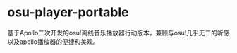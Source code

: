 osu-player-portable
===================

基于Apollo二次开发的osu!离线音乐播放器行动版本，兼顾与osu!几乎无二的听感以及apollo播放器的便捷和美观。
